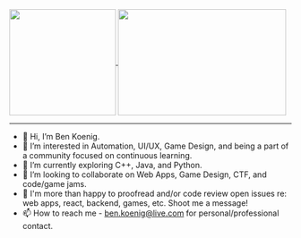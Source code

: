 <a href="https://github.com/anuraghazra/github-readme-stats">
  <img height=190 align="center" src="https://github-readme-stats.vercel.app/api?username=taqft&include_all_commits=true&show_icons=true&rank_icon=github&theme=tokyonight&hide=contribs&cache_seconds=15003)" />
</a>
<a href="https://github.com/anuraghazra/convoychat">
  <img height=190 width=300 align="center" src="https://github-readme-stats.vercel.app/api/top-langs/?username=taqft&layout=compact&langs_count=8&theme=tokyonight&include_all_commits&size_weight=0.5&count_weight=0.5&cache_seconds=15003)" />
</a>

<hr />

- 👋 Hi, I’m Ben Koenig.
- 👀 I’m interested in Automation, UI/UX, Game Design, and being a part of a community focused on continuous learning.
- 🌱 I’m currently exploring C++, Java, and Python.
- 💞️ I’m looking to collaborate on Web Apps, Game Design, CTF, and code/game jams.
- 🤝 I'm more than happy to proofread and/or code review open issues re: web apps, react, backend, games, etc. Shoot me a message!
- 📫 How to reach me - ben.koenig@live.com for personal/professional contact.

<!---
taqft/taqft is a ✨ special ✨ repository because its `README.md` (this file) appears on your GitHub profile.
You can click the Preview link to take a look at your changes.
--->
